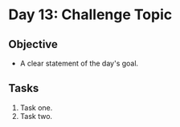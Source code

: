 # Day 13: Challenge Topic

## Objective

- A clear statement of the day's goal.

## Tasks

1. Task one.
2. Task two.
